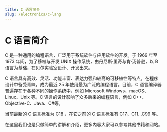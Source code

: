```yaml
---
title: C 语言简介
slug: /electronics/c-lang
---
```


# C 语言简介

C 是一种通用的编程语言，广泛用于系统软件与应用软件的开发。于 1969 年至 1973 年间，为了移植与开发 UNIX 操作系统，由丹尼斯·里奇与肯·汤普逊，以 B 语言为基础，在贝尔实验室设计、开发出来。

C 语言具有高效、灵活、功能丰富、表达力强和较高的可移植性等特点，在程序设计中备受青睐，成为最近 25 年使用最为广泛的编程语言。目前，C 语言编译器普遍存在于各种不同的操作系统中，例如 Microsoft Windows、macOS、Linux、Unix 等。C 语言的设计影响了众多后来的编程语言，例如 C++、Objective-C、Java、C#等。

当前最新的 C 语言标准为 C18 ，在它之前的 C 语言标准有 C17、C11...C99 等。

在这里我们也是只做简单的讲解和介绍，更多内容大家可以参考其他书籍和网站。
